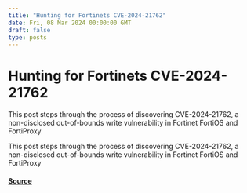 ```yaml
---
title: "Hunting for Fortinets CVE-2024-21762"
date: Fri, 08 Mar 2024 00:00:00 GMT
draft: false
type: posts
---
```

# Hunting for Fortinets CVE-2024-21762





This post steps through the process of discovering CVE-2024-21762, a non-disclosed out-of-bounds write vulnerability in Fortinet FortiOS and FortiProxy

This post steps through the process of discovering CVE-2024-21762, a non-disclosed out-of-bounds write vulnerability in Fortinet FortiOS and FortiProxy

#### [Source](https://www.greynoise.io/blog/hunting-for-fortinets-cve-2024-21762)

